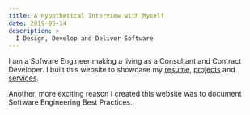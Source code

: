 ```yaml
---
title: A Hypothetical Interview with Myself
date: 2019-05-14
description: >
  I Design, Develop and Deliver Software
---
```


I am a Sofware Engineer making a living as a Consultant and Contract
Developer. I built this website to showcase my [resume](/resume), 
[projects](/projects) and [services](/services). 

Another, more exciting reason I created this website was to document
Software Engineering Best Practices.
<!--more-->
